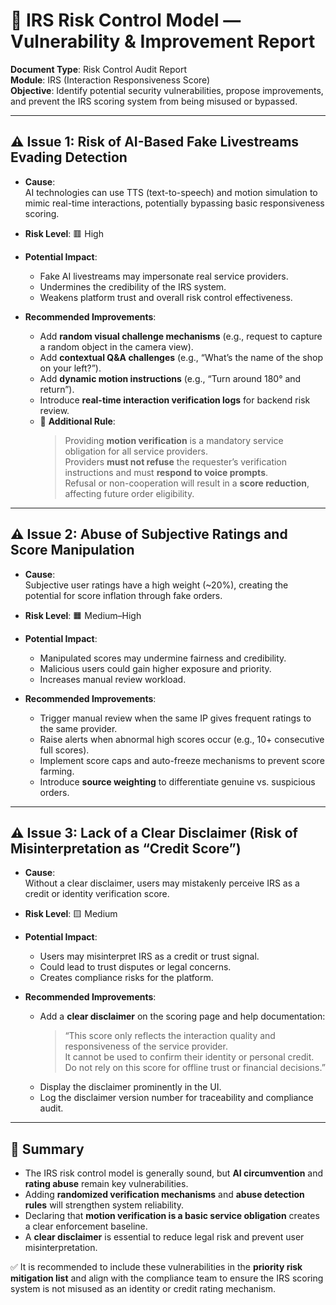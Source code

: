 # 🚨 IRS Risk Control Model — Vulnerability & Improvement Report  
**Document Type**: Risk Control Audit Report  
**Module**: IRS (Interaction Responsiveness Score)  
**Objective**: Identify potential security vulnerabilities, propose improvements, and prevent the IRS scoring system from being misused or bypassed.

---

## ⚠️ Issue 1: Risk of AI-Based Fake Livestreams Evading Detection

- **Cause**:  
  AI technologies can use TTS (text-to-speech) and motion simulation to mimic real-time interactions, potentially bypassing basic responsiveness scoring.

- **Risk Level**: 🟥 High

- **Potential Impact**:  
  - Fake AI livestreams may impersonate real service providers.  
  - Undermines the credibility of the IRS system.  
  - Weakens platform trust and overall risk control effectiveness.

- **Recommended Improvements**:  
  - Add **random visual challenge mechanisms** (e.g., request to capture a random object in the camera view).  
  - Add **contextual Q&A challenges** (e.g., “What’s the name of the shop on your left?”).  
  - Add **dynamic motion instructions** (e.g., “Turn around 180° and return”).  
  - Introduce **real-time interaction verification logs** for backend risk review.  
  - 📸 **Additional Rule**:  
    > Providing **motion verification** is a mandatory service obligation for all service providers.  
    > Providers **must not refuse** the requester’s verification instructions and must **respond to voice prompts**.  
    > Refusal or non-cooperation will result in a **score reduction**, affecting future order eligibility.

---

## ⚠️ Issue 2: Abuse of Subjective Ratings and Score Manipulation

- **Cause**:  
  Subjective user ratings have a high weight (~20%), creating the potential for score inflation through fake orders.

- **Risk Level**: 🟧 Medium–High

- **Potential Impact**:  
  - Manipulated scores may undermine fairness and credibility.  
  - Malicious users could gain higher exposure and priority.  
  - Increases manual review workload.

- **Recommended Improvements**:  
  - Trigger manual review when the same IP gives frequent ratings to the same provider.  
  - Raise alerts when abnormal high scores occur (e.g., 10+ consecutive full scores).  
  - Implement score caps and auto-freeze mechanisms to prevent score farming.  
  - Introduce **source weighting** to differentiate genuine vs. suspicious orders.

---

## ⚠️ Issue 3: Lack of a Clear Disclaimer (Risk of Misinterpretation as “Credit Score”)

- **Cause**:  
  Without a clear disclaimer, users may mistakenly perceive IRS as a credit or identity verification score.

- **Risk Level**: 🟨 Medium

- **Potential Impact**:  
  - Users may misinterpret IRS as a credit or trust signal.  
  - Could lead to trust disputes or legal concerns.  
  - Creates compliance risks for the platform.

- **Recommended Improvements**:  
  - Add a **clear disclaimer** on the scoring page and help documentation:  
    > “This score only reflects the interaction quality and responsiveness of the service provider.  
    > It cannot be used to confirm their identity or personal credit.  
    > Do not rely on this score for offline trust or financial decisions.”  
  - Display the disclaimer prominently in the UI.  
  - Log the disclaimer version number for traceability and compliance audit.

---

## 📌 Summary

- The IRS risk control model is generally sound, but **AI circumvention** and **rating abuse** remain key vulnerabilities.  
- Adding **randomized verification mechanisms** and **abuse detection rules** will strengthen system reliability.  
- Declaring that **motion verification is a basic service obligation** creates a clear enforcement baseline.  
- A **clear disclaimer** is essential to reduce legal risk and prevent user misinterpretation.

✅ It is recommended to include these vulnerabilities in the **priority risk mitigation list** and align with the compliance team to ensure the IRS scoring system is not misused as an identity or credit rating mechanism.
